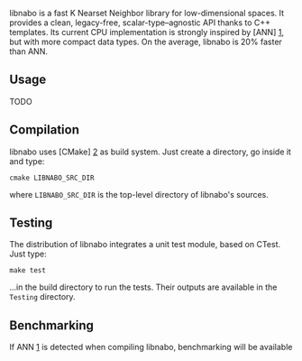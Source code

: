 libnabo is a fast K Nearset Neighbor library for low-dimensional spaces.
It provides a clean, legacy-free, scalar-type–agnostic API thanks to C++ templates.
Its current CPU implementation is strongly inspired by [ANN] [1], but with more compact data types.
On the average, libnabo is 20% faster than ANN.

Usage
-----

TODO

Compilation
-----------

libnabo uses [CMake] [2] as build system.
Just create a directory, go inside it and type:

	cmake LIBNABO_SRC_DIR
    
where `LIBNABO_SRC_DIR` is the top-level directory of libnabo's sources.

Testing
-------

The distribution of libnabo integrates a unit test module, based on CTest.
Just type:

	make test
   
...in the build directory to run the tests.
Their outputs are available in the `Testing` directory.

Benchmarking
------------

If ANN [1] is detected when compiling libnabo, benchmarking will be available

[1]: http://www.cs.umd.edu/~mount/ANN/
[2]: http://www.cmake.org/

